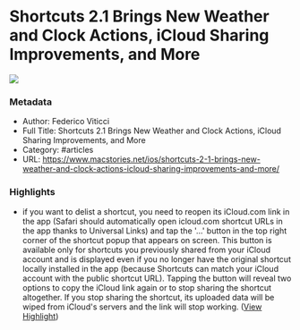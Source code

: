# Shortcuts 2.1 Brings New Weather and Clock Actions, iCloud Sharing Improvements, and More

![](https://readwise-assets.s3.amazonaws.com/static/images/article3.5c705a01b476.png)

### Metadata

- Author: Federico Viticci
- Full Title: Shortcuts 2.1 Brings New Weather and Clock Actions, iCloud Sharing Improvements, and More
- Category: #articles
- URL: https://www.macstories.net/ios/shortcuts-2-1-brings-new-weather-and-clock-actions-icloud-sharing-improvements-and-more/

### Highlights

- if you want to delist a shortcut, you need to reopen its iCloud.com link in the app (Safari should automatically open icloud.com shortcut URLs in the app thanks to Universal Links) and tap the '...' button in the top right corner of the shortcut popup that appears on screen. This button is available only for shortcuts you previously shared from your iCloud account and is displayed even if you no longer have the original shortcut locally installed in the app (because Shortcuts can match your iCloud account with the public shortcut URL). Tapping the button will reveal two options to copy the iCloud link again or to stop sharing the shortcut altogether. If you stop sharing the shortcut, its uploaded data will be wiped from iCloud's servers and the link will stop working. ([View Highlight](https://instapaper.com/read/1122866787/9671772))

